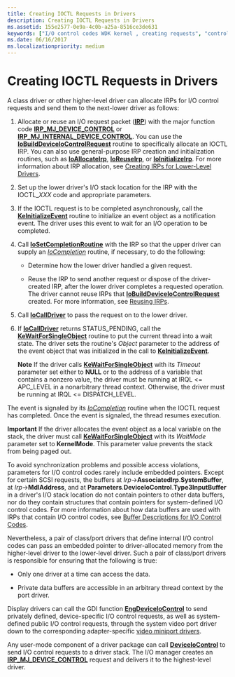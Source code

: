 ```yaml
---
title: Creating IOCTL Requests in Drivers
description: Creating IOCTL Requests in Drivers
ms.assetid: 155e2577-0e9a-4c0b-a25a-8516ce3de631
keywords: ["I/O control codes WDK kernel , creating requests", "control codes WDK IOCTLs , creating requests", "IOCTLs WDK kernel , creating requests", "synchronization WDK IRPs", "embedded pointers WDK IOCTLs"]
ms.date: 06/16/2017
ms.localizationpriority: medium
---
```


# Creating IOCTL Requests in Drivers





A class driver or other higher-level driver can allocate IRPs for I/O control requests and send them to the next-lower driver as follows:

1.  Allocate or reuse an I/O request packet ([**IRP**](https://msdn.microsoft.com/library/windows/hardware/ff550694)) with the major function code [**IRP\_MJ\_DEVICE\_CONTROL**](https://msdn.microsoft.com/library/windows/hardware/ff550744) or [**IRP\_MJ\_INTERNAL\_DEVICE\_CONTROL**](https://msdn.microsoft.com/library/windows/hardware/ff550766). You can use the [**IoBuildDeviceIoControlRequest**](https://msdn.microsoft.com/library/windows/hardware/ff548318) routine to specifically allocate an IOCTL IRP. You can also use general-purpose IRP creation and initialization routines, such as [**IoAllocateIrp**](https://msdn.microsoft.com/library/windows/hardware/ff548257), [**IoReuseIrp**](https://msdn.microsoft.com/library/windows/hardware/ff549661), or [**IoInitializeIrp**](https://msdn.microsoft.com/library/windows/hardware/ff549315). For more information about IRP allocation, see [Creating IRPs for Lower-Level Drivers](creating-irps-for-lower-level-drivers.md).

2.  Set up the lower driver's I/O stack location for the IRP with the IOCTL\_*XXX* code and appropriate parameters.

3.  If the IOCTL request is to be completed asynchronously, call the [**KeInitializeEvent**](https://msdn.microsoft.com/library/windows/hardware/ff552137) routine to initialize an event object as a notification event. The driver uses this event to wait for an I/O operation to be completed.

4.  Call [**IoSetCompletionRoutine**](https://msdn.microsoft.com/library/windows/hardware/ff549679) with the IRP so that the upper driver can supply an [*IoCompletion*](https://msdn.microsoft.com/library/windows/hardware/ff548354) routine, if necessary, to do the following:

    -   Determine how the lower driver handled a given request.

    -   Reuse the IRP to send another request or dispose of the driver-created IRP, after the lower driver completes a requested operation. The driver cannot reuse IRPs that [**IoBuildDeviceIoControlRequest**](https://msdn.microsoft.com/library/windows/hardware/ff548318) created. For more information, see [Reusing IRPs](reusing-irps.md).

5.  Call [**IoCallDriver**](https://msdn.microsoft.com/library/windows/hardware/ff548336) to pass the request on to the lower driver.

6.  If [**IoCallDriver**](https://msdn.microsoft.com/library/windows/hardware/ff548336) returns STATUS\_PENDING, call the [**KeWaitForSingleObject**](https://msdn.microsoft.com/library/windows/hardware/ff553350) routine to put the current thread into a wait state. The driver sets the routine's *Object* parameter to the address of the event object that was initialized in the call to [**KeInitializeEvent**](https://msdn.microsoft.com/library/windows/hardware/ff552137).

    **Note**  If the driver calls [**KeWaitForSingleObject**](https://msdn.microsoft.com/library/windows/hardware/ff553350) with its *Timeout* parameter set either to **NULL** or to the address of a variable that contains a nonzero value, the driver must be running at IRQL &lt;= APC\_LEVEL in a nonarbitrary thread context. Otherwise, the driver must be running at IRQL &lt;= DISPATCH\_LEVEL.




The event is signaled by its [*IoCompletion*](https://msdn.microsoft.com/library/windows/hardware/ff548354) routine when the IOCTL request has completed. Once the event is signaled, the thread resumes execution.

**Important**  If the driver allocates the event object as a local variable on the stack, the driver must call [**KeWaitForSingleObject**](https://msdn.microsoft.com/library/windows/hardware/ff553350) with its *WaitMode* parameter set to **KernelMode**. This parameter value prevents the stack from being paged out.




To avoid synchronization problems and possible access violations, parameters for I/O control codes rarely include embedded pointers. Except for certain SCSI requests, the buffers at *Irp*-&gt;**AssociatedIrp**.**SystemBuffer**, at *Irp*-&gt;**MdlAddress**, and at **Parameters**.**DeviceIoControl**.**Type3InputBuffer** in a driver's I/O stack location do not contain pointers to other data buffers, nor do they contain structures that contain pointers for system-defined I/O control codes. For more information about how data buffers are used with IRPs that contain I/O control codes, see [Buffer Descriptions for I/O Control Codes](buffer-descriptions-for-i-o-control-codes.md).

Nevertheless, a pair of class/port drivers that define internal I/O control codes can pass an embedded pointer to driver-allocated memory from the higher-level driver to the lower-level driver. Such a pair of class/port drivers is responsible for ensuring that the following is true:

-   Only one driver at a time can access the data.

-   Private data buffers are accessible in an arbitrary thread context by the port driver.

Display drivers can call the GDI function [**EngDeviceIoControl**](https://msdn.microsoft.com/library/windows/hardware/ff564838) to send privately defined, device-specific I/O control requests, as well as system-defined public I/O control requests, through the system video port driver down to the corresponding adapter-specific [video miniport drivers](https://msdn.microsoft.com/library/windows/hardware/ff570509).

Any user-mode component of a driver package can call [**DeviceIoControl**](https://msdn.microsoft.com/library/windows/desktop/aa363216) to send I/O control requests to a driver stack. The I/O manager creates an [**IRP\_MJ\_DEVICE\_CONTROL**](https://msdn.microsoft.com/library/windows/hardware/ff550744) request and delivers it to the highest-level driver.








